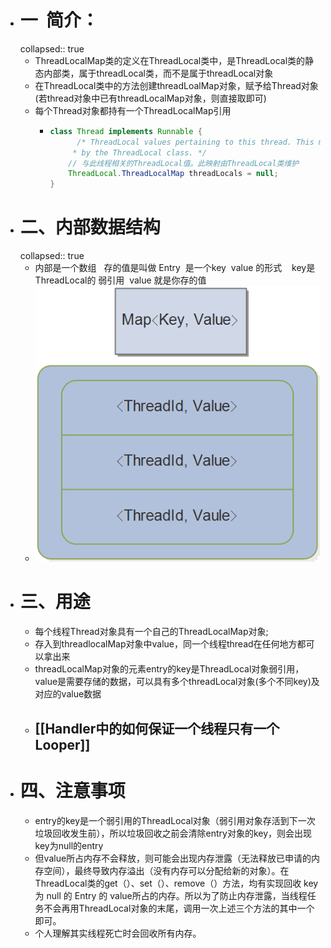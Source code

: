 - # 一  简介：
  collapsed:: true
	- ThreadLocalMap类的定义在ThreadLocal类中，是ThreadLocal类的静态内部类，属于threadLocal类，而不是属于threadLocal对象
	- 在ThreadLocal类中的方法创建threadLoalMap对象，赋予给Thread对象(若thread对象中已有threadLocalMap对象，则直接取即可)
	- 每个Thread对象都持有一个ThreadLocalMap引用
		- ```java
		  class Thread implements Runnable {
		        /* ThreadLocal values pertaining to this thread. This map is maintained
		       * by the ThreadLocal class. */
		      // 与此线程相关的ThreadLocal值。此映射由ThreadLocal类维护
		      ThreadLocal.ThreadLocalMap threadLocals = null;
		  }
		  ```
- # 二、内部数据结构
  collapsed:: true
	- 内部是一个数组   存的值是叫做 Entry  是一个key  value 的形式    key是 ThreadLocal的 弱引用  value 就是你存的值
	- ![image.png](../assets/image_1688119520111_0.png)
- # 三、用途
	- 每个线程Thread对象具有一个自己的ThreadLocalMap对象;
	- 存入到threadlocalMap对象中value，同一个线程thread在任何地方都可以拿出来
	- threadLocalMap对象的元素entry的key是ThreadLocal对象弱引用，value是需要存储的数据，可以具有多个threadLocal对象(多个不同key)及对应的value数据
	- ## [[Handler中的如何保证一个线程只有一个Looper]]
- # 四、注意事项
	- entry的key是一个弱引用的ThreadLocal对象（弱引用对象存活到下一次垃圾回收发生前），所以垃圾回收之前会清除entry对象的key，则会出现key为null的entry
	- 但value所占内存不会释放，则可能会出现内存泄露（无法释放已申请的内存空间），最终导致内存溢出（没有内存可以分配给新的对象）。在ThreadLocal类的get（）、set（）、remove（）方法，均有实现回收 key 为 null 的 Entry 的 value所占的内存。所以为了防止内存泄露，当线程任务不会再用ThreadLocal对象的末尾，调用一次上述三个方法的其中一个即可。
	- 个人理解其实线程死亡时会回收所有内存。
